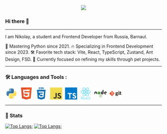 <div id="header" align="center">
  <img width=250 src="https://chpic.su/_data/stickers/n/nutri_school_vk/nutri_school_vk_009.webp">
</div>

### Hi there 👋

---

I am Nikolay, a student and Frontend Developer from Russia, Barnaul.

🐍 Mastering Python since 2021.
🔥 Specializing in Frontend Development since 2023.
🛠️ Favorite tech stack: Vite, React, TypeScript, Zustand, Ant Design, FSD.
🚀 Currently focused on refining my skills through pet projects.


---

### :hammer_and_wrench: Languages and Tools :
<div>
  <img src="https://github.com/devicons/devicon/blob/master/icons/python/python-original.svg" title="Python" alt="Python" width="40" height="40"/>&nbsp;
  <img src="https://github.com/devicons/devicon/blob/master/icons/html5/html5-original.svg" title="HTML5" alt="HTML" width="40" height="40"/>&nbsp;
  <img src="https://github.com/devicons/devicon/blob/master/icons/css3/css3-plain-wordmark.svg"  title="CSS3" alt="CSS" width="40" height="40"/>&nbsp;
  <img src="https://github.com/devicons/devicon/blob/master/icons/javascript/javascript-original.svg" title="JavaScript" alt="JavaScript" width="40" height="40"/>&nbsp;
  <img src="https://github.com/devicons/devicon/blob/master/icons/typescript/typescript-original.svg" title="TypeScript" alt="TypeScript" width="40" height="40"/>&nbsp;
  <img src="https://github.com/devicons/devicon/blob/master/icons/react/react-original-wordmark.svg" title="React" alt="React" width="40" height="40"/>&nbsp;
  <img src="https://github.com/devicons/devicon/blob/master/icons/nodejs/nodejs-original-wordmark.svg" title="NodeJS" alt="NodeJS" width="40" height="40"/>&nbsp;
  <img src="https://github.com/devicons/devicon/blob/master/icons/git/git-original-wordmark.svg" title="Git" **alt="Git" width="40" height="40"/>
</div>

---

### 🥇 Stats

  [![Top Langs](https://github-readme-stats.vercel.app/api/top-langs/?username=tgoaty&layout=compact&theme=vision-friendly-dark)](https://github.com/anuraghazra/github-readme-stats);
  [![Top Langs](https://github-readme-stats.vercel.app/api/top-langs/?tgoaty=anuraghazra&layout=compact)](https://github.com/anuraghazra/github-readme-stats);



